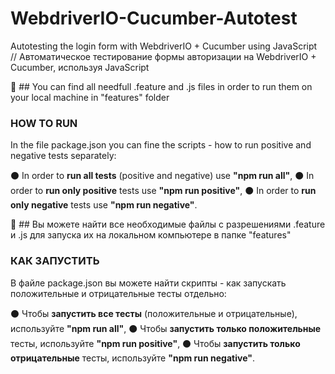 # WebdriverIO-Cucumber-Autotest
Autotesting the login form with WebdriverIO + Cucumber using JavaScript // Автоматическое тестирование формы авторизации на WebdriverIO + Cucumber, используя JavaScript


:open_file_folder: ## You can find all needfull .feature and .js files in order to run them on your local machine in "features" folder

### HOW TO RUN

In the file package.json you can fine the scripts - how to run positive and negative tests separately:

:black_circle: In order to **run all tests** (positive and negative) use **"npm run all"**,
:black_circle: In order to **run only positive** tests use **"npm run positive"**,
:black_circle: In order to **run only negative** tests use **"npm run negative"**.



:open_file_folder: ## Вы можете найти все необходимые файлы с разрешениями .feature и .js для запуска их на локальном компьютере в папке "features"

### КАК ЗАПУСТИТЬ

В файле package.json вы можете найти скрипты - как запускать положительные и отрицательные тесты отдельно:

:black_circle: Чтобы **запустить все тесты** (положительные и отрицательные), используйте **"npm run all"**,
:black_circle: Чтобы **запустить только положительные** тесты, используйте **"npm run positive"**,
:black_circle: Чтобы **запустить только отрицательные** тесты, используйте **"npm run negative"**.
